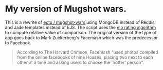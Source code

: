 # My version of Mugshot wars.

This is a rewrite of [ecto / mugshot-wars](https://github.com/ecto/mugshot-wars) using MongoDB instead of Reddis and Jade templates instead of EJS.
The script uses the [elo rating algorithm](https://en.wikipedia.org/wiki/Elo_rating_system) to compute relative value of comparison. The original version of the
type of app goes back to Mark Zuckerberg's Facemash which was the predecessor to Facebook.

> According to The Harvard Crimson, Facemash "used photos compiled from the online facebooks of nine Houses, placing two next to each other at a time and asking users to choose the 'hotter' person".
